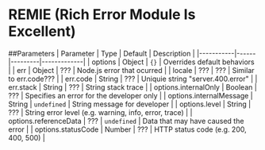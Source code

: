 # REMIE (Rich Error Module Is Excellent)

##Parameters
| Parameter | Type | Default | Description |
|-----------|------|---------|-------------|
| options | Object | ```{}``` | Overrides default behaviors |
| err | Object | ??? | Node.js error that ocurred |
| locale | ??? | ??? | Similar to err.code??? |
| err.code | String | ??? | Uniquie string "server.400.error" |
| err.stack | String | ??? | String stack trace |
| options.internalOnly | Boolean | ??? | Specifies an error for the developer only |
| options.internalMessage | String | ```undefined``` | String message for developer |
| options.level | String | ??? | String error level (e.g. warning, info, error, trace) |
| options.referenceData | ??? | ```undefined``` | Data that may have caused the error |
| options.statusCode | Number | ??? | HTTP status code (e.g. 200, 400, 500) |